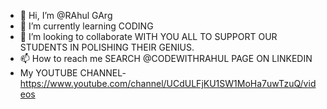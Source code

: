 - 👋 Hi, I’m @RAhul GArg
- 🌱 I’m currently learning CODING
- 💞️ I’m looking to collaborate WITH YOU ALL TO SUPPORT OUR STUDENTS IN POLISHING THEIR GENIUS.
- 📫 How to reach me SEARCH @CODEWITHRAHUL PAGE ON LINKEDIN 
- My YOUTUBE CHANNEL- https://www.youtube.com/channel/UCdULFjKU1SW1MoHa7uwTzuQ/videos

<!---
CODEWITHRAHUL is a ✨ special ✨ repository because its `README.md` (this file) appears on your GitHub profile.
You can click the Preview link to take a look at your changes.
--->
